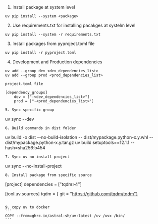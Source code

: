 1. Install package at system level
```
uv pip install --system <package>
```
2. Use requirements.txt for installing pacakges at systelm level
```
uv pip install --system -r requirements.txt
```
3. Install packages from pyproject.toml file
```
uv pip install -r pyproject.toml
```
4. Development and Production dependencies
```
uv add --group dev <dev_dependencies_list>
uv add --group prod <prod_dependencies_list>
```
    project.toml file

    [dependency_groups]
        dev = ["-<dev_dependencies_list>"]
        prod = ["-<prod_dependencies_list>"]

```
5. Sync specific group
```
uv sync --dev
```
6. Build commands in dist folder
```
uv build -o dist --no-build-isolation
   -- dist/mypackage.python-x.y.whl
   -- dist/mypackage.python-x.y.tar.gz
uv build setuptools==12.1.1 --hash=sha256:b454
```
7. Sync uv no install project
```
uv sync --no-install-project
```
8. Install package from specific source
```
[project]
dependencies = ["tqdm>4"]

[tool.uv.sources]
tqdm = { git = "https://github.com/tqdm/tqdm"}

````

9. copy uv to docker
```
COPY --from=ghrc.io/astral-sh/uv:latest /uv /uvx /bin/
```
